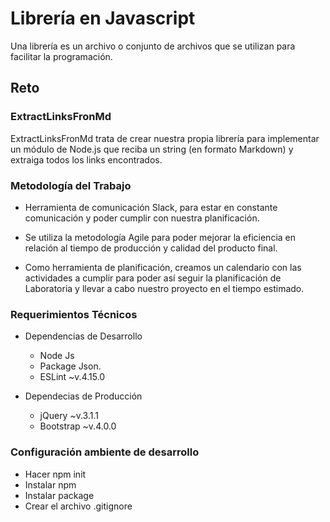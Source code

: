 # Librería en Javascript

Una librería es un archivo o conjunto de archivos que se utilizan para facilitar la programación.


## Reto
### ExtractLinksFronMd

ExtractLinksFronMd trata de crear nuestra propia librería para implementar un módulo de Node.js que reciba un string (en formato Markdown) y extraiga todos los links encontrados.

### Metodología del Trabajo

* Herramienta de comunicación Slack, para estar en constante comunicación y poder cumplir con nuestra planificación.

* Se utiliza la metodología Agile para poder mejorar la eficiencia en relación al tiempo de producción y calidad del producto final.

* Como herramienta de planificación, creamos un calendario con las actividades a cumplir para poder así seguir la planificación de Laboratoria y llevar a cabo nuestro proyecto en el tiempo estimado.


### Requerimientos Técnicos

* Dependencias de Desarrollo
  
  + Node Js
  + Package Json.
  + ESLint ~v.4.15.0
  



* Dependecias de Producción

  + jQuery ~v.3.1.1
  + Bootstrap ~v.4.0.0
  

### Configuración ambiente de desarrollo

* Hacer npm init
* Instalar npm
* Instalar package
* Crear el archivo .gitignore